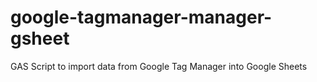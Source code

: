 # google-tagmanager-manager-gsheet
GAS Script to import data from Google Tag Manager into Google Sheets
